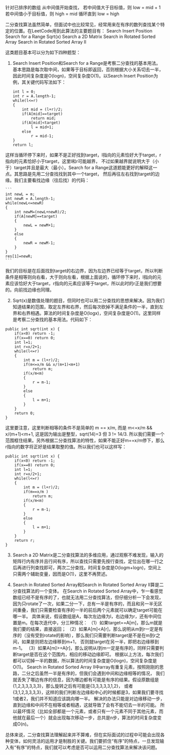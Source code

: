 针对已排序的数组
从中间值开始查找，
若中间值大于目标值，则 low = mid + 1
若中间值小于目标值，则 high = mid
循环直到 low = high

二分查找算法虽然简单，但面试中也比较常见，经常用来在有序的数列查找某个特定的位置。在LeetCode用到此算法的主要题目有：
Search Insert Position
Search for a Range
Sqrt(x)
Search a 2D Matrix
Search in Rotated Sorted Array
Search in Rotated Sorted Array II

这类题目基本可以分为如下四种题型：
1. Search Insert Position和Search for a Range是考察二分查找的基本用法。基本思路是每次取中间，如果等于目标即返回，否则根据大小关系切去一半，因此时间复杂度是O(logn)，空间复杂度O(1)。以Search Insert Position为例，其关键代码写法如下：
    ```
    int l = 0;
    int r = A.length-1;
    while(l<=r)
    {
        int mid = (l+r)/2;
        if(A[mid]==target)
            return mid;
        if(A[mid]<target)
            l = mid+1;
        else
            r = mid-1;
    }
    return l;
    ```
这样当循环停下来时，如果不是正好找到target，l指向的元素恰好大于target，r指向的元素恰好小于target，这里l和r可能越界，
不过如果越界就说明大于（小于）target并且是最大（最小）。Search for a Range这道题能更好的解释这一点。其思路是先用二分查找找到其中一个target，
然后再往左右找到target的边缘。我们主要看找边缘（往后找）的代码：

    ```
    int newL = m;
    int newR = A.length-1;
    while(newL<=newR)
    {
        int newM=(newL+newR)/2;
        if(A[newM]==target)
        {
            newL = newM+1;
        }
        else
        {
            newR = newM-1;
        }
    }
    res[1]=newR;
    ```
    
我们的目标是在后面找到target的右边界，因为左边界已经等于target，所以判断条件是相等则向右看，大于则向左看，根据上面说的，循环停下来时，l指向的元素应该恰好大于target，r指向的元素应该等于target，所以此时的r正是我们想要的。向前找边缘也同理。

2. Sqrt(x)是数值处理的题目，但同时也可以用二分查找的思想来解决。因为我们知道结果的范围，取定左界和右界，然后每次砍掉不满足条件的一半，直到左界和右界相遇。算法的时间复杂度是O(logx)，空间复杂度是O(1)。这里同样是考察二分查找的基本用法。代码如下：
```
public int sqrt(int x) {
    if(x<0) return -1;
    if(x==0) return 0;
    int l=1;
    int r=x/2+1;
    while(l<=r)
    {
        int m = (l+r)/2;
        if(m<=x/m && x/(m+1)<m+1)
            return m;
        if(x/m<m)
        {
            r = m-1;
        }
        else
        {
            l = m+1;
        }
    }
    return 0;
}
```
这里要注意，这里判断相等的条件不是简单的 m == x/m, 而是 m<=x/m && x/(m+1)<m+1, 这是因为输出是整型，sqrt(14)=3 但 3 != 14/3. 所以我们需要一个范围框住结果。另外根据二分查找算法的特性，如果不能正好m==x/m停下，那么r指向的数字将正好是结果取整的值。所以我们也可以这样写：
```
public int sqrt(int x) {
    if(x<0) return -1;
    if(x==0) return 0;
    int l=1;
    int r=x/2+1;
    while(l<=r)
    {
        int m = (l+r)/2;
        if(m==x/m )
            return m;
        if(x/m<m)
        {
            r = m-1;
        }
        else
        {
            l = m+1;
        }
    }
    return r;
}
```
3. Search a 2D Matrix是二分查找算法的多维应用，通过观察不难发现，输入的矩阵行内有序并且行间有序，所以查找只需要先按行查找，定位出在哪一行之后再进行列查找即可，两次二分查找，时间复杂度是O(logm+logn)，空间上只需两个辅助变量，因而是O(1)，这里不再赘述。

4. Search in Rotated Sorted Array和Search in Rotated Sorted Array II算是二分查找算法的一个变体。
在Search in Rotated Sorted Array中，乍一看感觉数组已经不是有序的了，也就无法用二分查找算法，但仔细分析一下会发现，
因为只rotate了一次，如果二分一下，总有一半是有序的，而且和另一半无区间重叠，我们只需要检查有序的一半的前后两个元素就可以确定target可能在哪一半。
具体来说，假设数组是A，每次左边缘为l，右边缘为r，还有中间位置是m。在每次迭代中，分三种情况：
（1）如果target==A[m]，那么m就是我们要的结果，直接返回；
（2）如果A[m]<A[r]，那么说明从m到r一定是有序的（没有受到rotate的影响），那么我们只需要判断target是不是在m到r之间，如果是则把左边缘移到m+1，
否则就target在另一半，即把右边缘移到m-1。
（3）如果A[m]>=A[r]，那么说明从l到m一定是有序的，同样只需要判断target是否在这个范围内，相应的移动边缘即可。
根据以上方法，每次我们都可以切掉一半的数据，所以算法的时间复杂度是O(logn)，空间复杂度是O(1)。
Search in Rotated Sorted Array II中array有重复元素，按照刚刚的思路，二分之后虽然一半是有序的，但我们会遇到中间和边缘相等的情况，
我们就丢失了哪边有序的信息，因为哪边都有可能是有序的结果。假设原数组是{1,2,3,3,3,3,3}，那么旋转之后有可能是{3,3,3,3,3,1,2}，
或者{3,1,2,3,3,3,3}，这样的我们判断左边缘和中心的时候都是3，如果我们要寻找1或者2，我们并不知道应该跳向哪一半。
解决的办法只能是对边缘移动一步，直到边缘和中间不在相等或者相遇，这就导致了会有不能切去一半的可能。
所以最坏情况（比如全部都是一个元素，或者只有一个元素不同于其他元素，而他就在最后一个）就会出现每次移动一步，总共是n步，算法的时间复杂度变成O(n)。

总体来说，二分查找算法理解起来并不算难，但在实际面试的过程中可能会出现各种变体，如何灵活的运用才是制胜的关键。我们要抓住“有序”的特点，一旦发现输入有“有序”的特点，我们就可以考虑是否可以运用二分查找算法来解决该问题。

